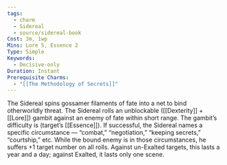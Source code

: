 ```yaml
---
tags:
  - charm
  - Sidereal
  - source/sidereal-book
Cost: 3m, 1wp
Mins: Lore 5, Essence 2
Type: Simple
Keywords:
  - Decisive-only
Duration: Instant
Prerequisite Charms:
  - "[[The Methodology of Secrets]]"
---
```

The Sidereal spins gossamer filaments of fate into a net to bind otherworldly threat. The Sidereal rolls an unblockable ([[Dexterity]] + [[Lore]]) gambit against an enemy of fate within short range. The gambit’s difficulty is (target’s [[Essence]]). If successful, the Sidereal names a specific circumstance — “combat,” “negotiation,” “keeping secrets,” “courtship,” etc. While the bound enemy is in those circumstances, he suffers +1 target number on all rolls. Against un-Exalted targets, this lasts a year and a day; against Exalted, it lasts only one scene.